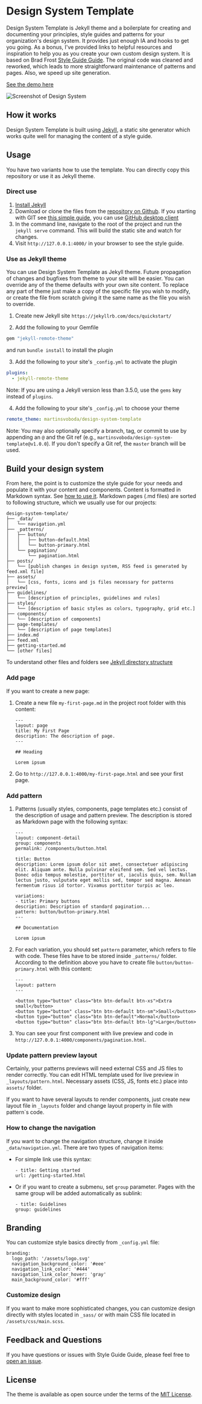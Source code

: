 # Design System Template

Design System Template is Jekyll theme and a boilerplate for creating and documenting your principles, style guides and patterns for your organization's design system. It provides just enough IA and hooks to get you going. As a bonus, I've provided links to helpful resources and inspiration to help you as you create your own custom design system. It is based on Brad Frost [Style Guide Guide](https://github.com/bradfrost/style-guide-guide/). The original code was cleaned and reworked, which leads to more straightforward maintenance of patterns and pages. Also, we speed up site generation.

[See the demo here](https://martinsvoboda.github.io/design-system-template/)

![Screenshot of Design System](screenshot.png)


## How it works

Design System Template is built using [Jekyll](https://jekyllrb.com/), a static site generator which works quite well for managing the content of a style guide.


## Usage

You have two variants how to use the template. You can directly copy this repository or use it as Jekyll theme.

### Direct use

1. [Install Jekyll](https://jekyllrb.com/docs/installation/)
2. Download or clone the files from the [repository on Github](https://github.com/martinsvoboda/mpsv-design-system). If you starting with GIT see [this simple guide](http://rogerdudler.github.io/git-guide/), you can use [GitHub desktop client](https://desktop.github.com/)
3. In the command line, navigate to the root of the project and run the `jekyll serve` command. This will build the static site and watch for changes.
3. Visit `http://127.0.0.1:4000/` in your browser to see the style guide.

### Use as Jekyll theme

You can use Design System Template as Jekyll theme. Future propagation of changes and bugfixes from theme to your site will be easier. You can override any of the theme defaults with your own site content. To replace any part of theme just make a copy of the specific file you wish to modify, or create the file from scratch giving it the same name as the file you wish to override.

1. Create new Jekyll site `https://jekyllrb.com/docs/quickstart/`

2. Add the following to your Gemfile

  ```ruby
  gem "jekyll-remote-theme"
  ```

  and run `bundle install` to install the plugin

3. Add the following to your site's `_config.yml` to activate the plugin

  ```yml
  plugins:
    - jekyll-remote-theme
  ```
  Note: If you are using a Jekyll version less than 3.5.0, use the `gems` key instead of `plugins`.

4. Add the following to your site's `_config.yml` to choose your theme

  ```yml
  remote_theme: martinsvoboda/design-system-template
  ```

  Note: You may also optionally specify a branch, tag, or commit to use by appending an `@` and the Git ref (e.g., `martinsvoboda/design-system-template@v1.0.0`). If you don't specify a Git ref, the `master` branch will be used.


## Build your design system

From here, the point is to customize the style guide for your needs and populate it with your content and components. Content is formatted in Markdown syntax. See [how to use it](https://github.com/adam-p/markdown-here/wiki/Markdown-Cheatsheet). Markdown pages (.md files) are sorted to following structure, which we usually use for our projects:

```
design-system-template/
├── _data/
│   └── navigation.yml
├── _patterns/
│   ├── button/
│   │   ├── button-default.html
│   │   └── button-primary.html
│   └── pagination/
│       └── pagination.html
├── posts/
│   └── [publish changes in design system, RSS feed is generated by feed.xml file]
├── assets/
│   └── [css, fonts, icons and js files necessary for patterns preview]
├── guidelines/
│   └── [description of principles, guidelines and rules]
├── styles/
│   └── [description of basic styles as colors, typography, grid etc.]
├── components/
│   └── [description of components]
├── page-templates/
│   └── [description of page templates]
├── index.md
├── feed.xml
├── getting-started.md
└── [other files]
```

To understand other files and folders see [Jekyll directory structure](https://jekyllrb.com/docs/structure/)

### Add page

If you want to create a new page:

1. Create a new file `my-first-page.md` in the project root folder with this content:

    ```
    ---
    layout: page
    title: My First Page
    description: The description of page.
    ---

    ## Heading

    Lorem ipsum
    ```

2. Go to `http://127.0.0.1:4000/my-first-page.html` and see your first page.


### Add pattern

1. Patterns (usually styles, components, page templates etc.) consist of the description of usage and pattern preview. The description is stored as Markdown page with the following syntax:

    ```
    ---
    layout: component-detail
    group: components
    permalink: /components/button.html

    title: Button
    description: Lorem ipsum dolor sit amet, consectetuer adipiscing elit. Aliquam ante. Nulla pulvinar eleifend sem. Sed vel lectus. Donec odio tempus molestie, porttitor ut, iaculis quis, sem. Nullam lectus justo, vulputate eget mollis sed, tempor sed magna. Aenean fermentum risus id tortor. Vivamus porttitor turpis ac leo.

    variations:
    - title: Primary buttons
    description: Description of standard pagination...
    pattern: button/button-primary.html
    ---

    ## Documentation

    Lorem ipsum
    ```

2. For each variation, you should set `pattern` parameter, which refers to file with code. These files have to be stored inside `_patterns/` folder.
According to the definition above you have to create file `button/button-primary.html` with this content:

    ```
    ---
    layout: pattern
    ---

    <button type="button" class="btn btn-default btn-xs">Extra small</button>
    <button type="button" class="btn btn-default btn-sm">Small</button>
    <button type="button" class="btn btn-default">Normal</button>
    <button type="button" class="btn btn-default btn-lg">Large</button>
    ```

3. You can see your first component with live preview and code in `http://127.0.0.1:4000/components/pagination.html`.

### Update pattern preview layout

Certainly, your patterns previews will need external CSS and JS files to render correctly. You can edit HTML template used for live preview in `_layouts/pattern.html`. Necessary assets (CSS, JS, fonts etc.) place into `assets/` folder.

If you want to have several layouts to render components, just create new layout file in `_layouts` folder and change layout property in file with pattern`s code.


### How to change the navigation

If you want to change the navigation structure, change it inside `_data/navigation.yml`. There are two types of navigation items:

* For simple link use this syntax:

    ```
    - title: Getting started
    url: /getting-started.html
    ```

* Or if you want to create a submenu, set `group` parameter. Pages with the same group will be added automatically as sublink:

    ```
    - title: Guidelines
    group: guidelines
    ```





## Branding

You can customize style basics directly from `_config.yml` file:

```
branding:
  logo_path: '/assets/logo.svg'
  navigation_background_color: '#eee'
  navigation_link_color: '#444'
  navigation_link_color_hover: 'gray'
  main_background_color: '#fff'
```

### Customize design

If you want to make more sophisticated changes, you can customize design directly with styles located in `_sass/` or with main CSS file located in `/assets/css/main.scss`.

## Feedback and Questions
If you have questions or issues with Style Guide Guide, please feel free to [open an issue](https://martinsvoboda.github.io/design-system-template/issues).

## License

The theme is available as open source under the terms of the [MIT License](https://opensource.org/licenses/MIT).

